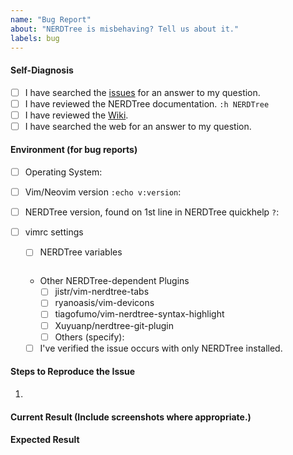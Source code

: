 ```yaml
---
name: "Bug Report"
about: "NERDTree is misbehaving? Tell us about it."
labels: bug
---
```


<!-- Attention! Please Read!

Please fill out ALL the information below so that the issue can be fully
understood. Omitting information will delay the resolution of your issue. It
will be labeled "Needs More Info", and may be closed until there is enough
information.

Keep in mind that others may have the same question in the future. The better
your information, the more likely they'll be able to help themselves. -->

#### Self-Diagnosis

<!-- Check the boxes after creating the issue, or use [x]. -->

- [ ] I have searched the [issues](https://github.com/scrooloose/nerdtree/issues) for an answer to my question.
- [ ] I have reviewed the NERDTree documentation. `:h NERDTree`
- [ ] I have reviewed the [Wiki](https://github.com/scrooloose/nerdtree/wiki).
- [ ] I have searched the web for an answer to my question.

#### Environment (for bug reports)

- [ ] Operating System:
- [ ] Vim/Neovim version `:echo v:version`:
- [ ] NERDTree version, found on 1st line in NERDTree quickhelp `?`:
- [ ] vimrc settings

  - [ ] NERDTree variables

  ```vim

  ```

  - Other NERDTree-dependent Plugins
    - [ ] jistr/vim-nerdtree-tabs
    - [ ] ryanoasis/vim-devicons
    - [ ] tiagofumo/vim-nerdtree-syntax-highlight
    - [ ] Xuyuanp/nerdtree-git-plugin
    - [ ] Others (specify):
  - [ ] I've verified the issue occurs with only NERDTree installed.

#### Steps to Reproduce the Issue

1.

#### Current Result (Include screenshots where appropriate.)

#### Expected Result
